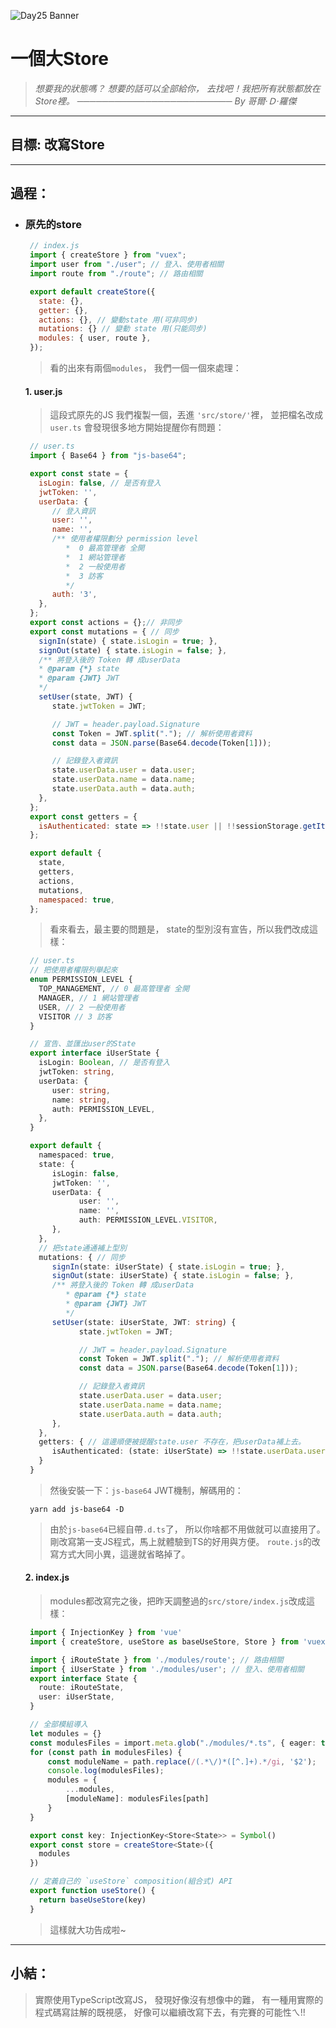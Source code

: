 ![Day25 Banner](https://ithelp.ithome.com.tw/upload/images/20220925/20109918lEZoYTmj4c.jpg)

# 一個大Store
> *想要我的狀態嗎？ 想要的話可以全部給你，*
> *去找吧！我把所有狀態都放在Store裡。*
> *───────────────────────── By 哥爾‧Ｄ‧羅傑*

---
## 目標: 改寫Store

---
## 過程：
- ### 原先的store
   ```javascript
    // index.js
    import { createStore } from "vuex";
    import user from "./user"; // 登入、使用者相關
    import route from "./route"; // 路由相關

    export default createStore({
      state: {},
      getter: {},
      actions: {}, // 變動state 用(可非同步)
      mutations: {} // 變動 state 用(只能同步)
      modules: { user, route },
    });
   ```
   > 看的出來有兩個`modules`，
   > 我們一個一個來處理：

   #### 1. user.js
   > 這段式原先的JS
   > 我們複製一個，丟進 `'src/store/'`裡，
   > 並把檔名改成`user.ts`
   > 會發現很多地方開始提醒你有問題：
   ```javascript
    // user.ts
    import { Base64 } from "js-base64";

    export const state = {
      isLogin: false, // 是否有登入
      jwtToken: '',
      userData: {
         // 登入資訊
         user: '',
         name: '',
         /** 使用者權限劃分 permission level
            *  0 最高管理者 全開
            *  1 網站管理者
            *  2 一般使用者
            *  3 訪客
            */
         auth: '3',
      },
    };
    export const actions = {};// 非同步
    export const mutations = { // 同步
      signIn(state) { state.isLogin = true; },
      signOut(state) { state.isLogin = false; },
      /** 將登入後的 Token 轉 成userData
      * @param {*} state
      * @param {JWT} JWT
      */
      setUser(state, JWT) {
         state.jwtToken = JWT;

         // JWT = header.payload.Signature
         const Token = JWT.split("."); // 解析使用者資料
         const data = JSON.parse(Base64.decode(Token[1]));

         // 記錄登入者資訊
         state.userData.user = data.user;
         state.userData.name = data.name;
         state.userData.auth = data.auth;
      },
    };
    export const getters = {
      isAuthenticated: state => !!state.user || !!sessionStorage.getItem("user"),
    };

    export default {
      state,
      getters,
      actions,
      mutations,
      namespaced: true,
    };
   ```
   > 看來看去，最主要的問題是，
   > state的型別沒有宣告，所以我們改成這樣：
   ```typescript
    // user.ts
    // 把使用者權限列舉起來
    enum PERMISSION_LEVEL {
      TOP_MANAGEMENT, // 0 最高管理者 全開
      MANAGER, // 1 網站管理者
      USER, // 2 一般使用者
      VISITOR // 3 訪客
    }

    // 宣告、並匯出user的State
    export interface iUserState {
      isLogin: Boolean, // 是否有登入
      jwtToken: string,
      userData: {
         user: string,
         name: string,
         auth: PERMISSION_LEVEL,
      },
    }

    export default {
      namespaced: true,
      state: {
         isLogin: false,
         jwtToken: '',
         userData: {
               user: '',
               name: '',
               auth: PERMISSION_LEVEL.VISITOR,
         },
      },
      // 把state通通補上型別
      mutations: { // 同步
         signIn(state: iUserState) { state.isLogin = true; },
         signOut(state: iUserState) { state.isLogin = false; },
         /** 將登入後的 Token 轉 成userData
            * @param {*} state
            * @param {JWT} JWT
            */
         setUser(state: iUserState, JWT: string) {
               state.jwtToken = JWT;

               // JWT = header.payload.Signature
               const Token = JWT.split("."); // 解析使用者資料
               const data = JSON.parse(Base64.decode(Token[1]));

               // 記錄登入者資訊
               state.userData.user = data.user;
               state.userData.name = data.name;
               state.userData.auth = data.auth;
         },
      },
      getters: { // 這邊順便被提醒state.user 不存在，把userData補上去。
         isAuthenticated: (state: iUserState) => !!state.userData.user || !!sessionStorage.getItem("user"),
      }
    }
   ```
   > 然後安裝一下：`js-base64`
   > JWT機制，解碼用的：
   ```shell
    yarn add js-base64 -D
   ```
   > 由於`js-base64`已經自帶`.d.ts`了，
   > 所以你啥都不用做就可以直接用了。
   > 剛改寫第一支JS程式，馬上就體驗到TS的好用與方便。
   > `route.js`的改寫方式大同小異，這邊就省略掉了。

   #### 2. index.js
   > modules都改寫完之後，把昨天調整過的`src/store/index.js`改成這樣：
   ```typescript
    import { InjectionKey } from 'vue'
    import { createStore, useStore as baseUseStore, Store } from 'vuex'

    import { iRouteState } from './modules/route'; // 路由相關
    import { iUserState } from './modules/user'; // 登入、使用者相關
    export interface State {
      route: iRouteState,
      user: iUserState,
    }

    // 全部模組導入
    let modules = {}
    const modulesFiles = import.meta.glob("./modules/*.ts", { eager: true, import: 'default' });
    for (const path in modulesFiles) {
        const moduleName = path.replace(/(.*\/)*([^.]+).*/gi, '$2');
        console.log(modulesFiles);
        modules = {
            ...modules,
            [moduleName]: modulesFiles[path]
        }
    }

    export const key: InjectionKey<Store<State>> = Symbol()
    export const store = createStore<State>({
      modules
    })

    // 定義自己的 `useStore` composition(組合式) API
    export function useStore() {
      return baseUseStore(key)
    }
   ```
   > 這樣就大功告成啦~

---
## 小結：
> 實際使用TypeScript改寫JS，
> 發現好像沒有想像中的難，
> 有一種用實際的程式碼寫註解的既視感，
> 好像可以繼續改寫下去，有完賽的可能性ㄟ!!
